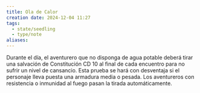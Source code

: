 ```yaml
---
title: Ola de Calor
creation date: 2024-12-04 11:27
tags:
  - state/seedling
  - type/note
aliases:
---
```

Durante el día, el aventurero que no disponga de agua potable deberá tirar una salvación de Constitución CD 10 al final de cada encuentro para no sufrir un nivel de cansancio. Esta prueba se hará con desventaja si el personaje lleva puesta una armadura media o pesada. Los aventureros con resistencia o inmunidad al fuego pasan la tirada automáticamente.
